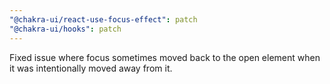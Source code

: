 ```yaml
---
"@chakra-ui/react-use-focus-effect": patch
"@chakra-ui/hooks": patch
---
```


Fixed issue where focus sometimes moved back to the open element when it was
intentionally moved away from it.
